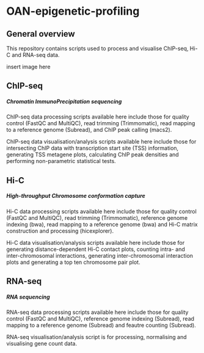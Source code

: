 # OAN-epigenetic-profiling

## General overview

This repository contains scripts used to process and visualise ChIP-seq, Hi-C and RNA-seq data.

insert image here

## ChIP-seq
##### Chromatin ImmunoPrecipitation sequencing

ChIP-seq data processing scripts available here include those for quality control (FastQC and MultiQC), read trimming (Trimmomatic), read mapping to a reference genome (Subread), and ChIP peak calling (macs2). 

ChIP-seq data visualisation/analysis scripts available here include those for intersecting ChIP data with transcription start site (TSS) information, generating TSS metagene plots, calculating ChIP peak densities and performing non-parametric statistical tests.

## Hi-C
##### High-throughput Chromosome conformation capture 

Hi-C data processing scripts available here include those for quality control (FastQC and MultiQC), read trimming (Trimmomatic), reference genome indexing (bwa), read mapping to a reference genome (bwa) and Hi-C matrix construction and processing (hicexplorer).

Hi-C data visualisation/analysis scripts available here include those for generating distance-dependent Hi-C contact plots, counting intra- and inter-chromosomal interactions, generating inter-chromosomal interaction plots and generating a top ten chromosome pair plot.

## RNA-seq
##### RNA sequencing

RNA-seq data processing scripts available here include those for quality control (FastQC and MultiQC), reference genome indexing (Subread), read mapping to a reference genome (Subread) and feautre counting (Subread).

RNA-seq visualisation/analysis script is for processing, normalising and visualising gene count data.
